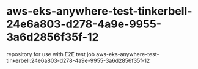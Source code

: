 # aws-eks-anywhere-test-tinkerbell-24e6a803-d278-4a9e-9955-3a6d2856f35f-12
repository for use with E2E test job aws-eks-anywhere-test-tinkerbell:24e6a803-d278-4a9e-9955-3a6d2856f35f-12
